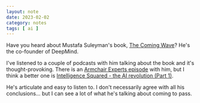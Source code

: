 ```yaml
---
layout: note
date: 2023-02-02
category: notes
tags: [ ai ]
---
```


Have you heard about Mustafa Suleyman's book, [The Coming Wave](https://www.goodreads.com/book/show/90590134-the-coming-wave)? He's the co-founder of DeepMind. 

I've listened to a couple of podcasts with him talking about the book and it's thought-provoking. There is an [Armchair Experts episode](https://armchairexpertpod.com/pods/mustafa-suleyman) with him, but I think a better one is [Intelligence Squared \- the AI revolution (Part 1\)](https://open.spotify.com/episode/4RjzGXbalo6pFoCg9fZkAx?si=85e4b5d20e3f43c3). 

He's articulate and easy to listen to. I don't necessarily agree with all his conclusions... but I can see a lot of what he's talking about coming to pass.